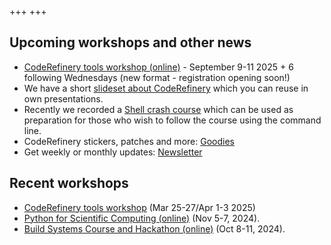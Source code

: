 +++
+++

## Upcoming workshops and other news

- [CodeRefinery tools workshop (online)](https://coderefinery.github.io/2025-09-09-workshop/) - September 9-11 2025 + 6 following Wednesdays (new format - registration opening soon!)
- We have a short [slideset about CodeRefinery](@/about/presentations.md) which you can reuse in own presentations.
- Recently we recorded a [Shell crash course](https://youtu.be/xbTTDLA3txI)
  which can be used as preparation for those who wish to follow the course
  using the command line.
- CodeRefinery stickers, patches and more: [Goodies](/about/goodies/)
- Get weekly or monthly updates: [Newsletter](/about/newsletter/)


## Recent workshops

- [CodeRefinery tools workshop](https://coderefinery.github.io/2025-03-25-workshop/) (Mar 25-27/Apr 1-3 2025)
- [Python for Scientific Computing (online)](https://www.aalto.fi/en/events/python-for-scientific-computing-5-7november2024) (Nov 5-7, 2024).
- [Build Systems Course and Hackathon (online)](https://github.com/PDC-support/build-systems-course) (Oct 8-11, 2024).
